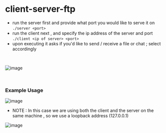 # client-server-ftp
- run the server first and provide what port you would like to serve it on 
  `./server <port>` 
- run the client next , and specify the ip address of the server and port 
  `./client <ip of server> <port>`
- upon executing it asks if you'd like to send / receive a file or chat ; select accordingly
<br>

![image](https://user-images.githubusercontent.com/72461398/210228780-7c9ea095-059f-4ba8-bf81-6c8022d8b749.png)

<br>

### Example Usage

![image](https://user-images.githubusercontent.com/72461398/210228576-b6eacb5c-52d0-4643-9f44-3ac602368431.png)

- NOTE : In this case we are using both the client and the server on the same machine , so we use a loopback address (127.0.0.1)

![image](https://user-images.githubusercontent.com/72461398/210228703-b8e2d964-6221-4ffe-8989-b59db2343529.png)

